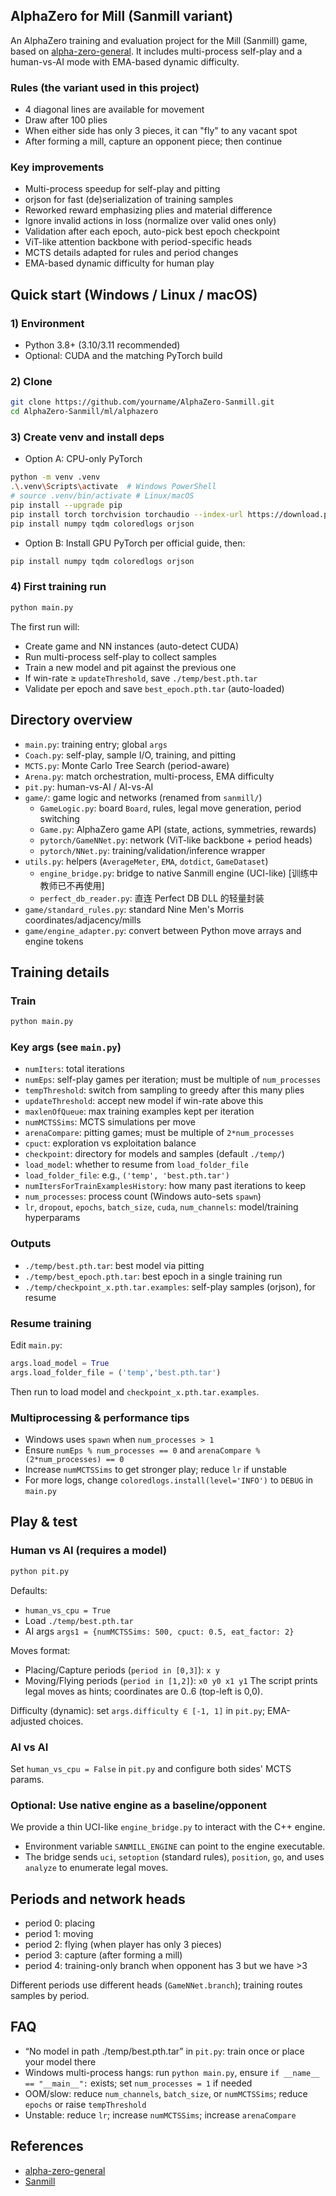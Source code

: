 ## AlphaZero for Mill (Sanmill variant)
An AlphaZero training and evaluation project for the Mill (Sanmill) game, based on [alpha-zero-general](https://github.com/suragnair/alpha-zero-general). It includes multi-process self-play and a human-vs-AI mode with EMA-based dynamic difficulty.

### Rules (the variant used in this project)
- 4 diagonal lines are available for movement
- Draw after 100 plies
- When either side has only 3 pieces, it can "fly" to any vacant spot
- After forming a mill, capture an opponent piece; then continue

### Key improvements
- Multi-process speedup for self-play and pitting
- orjson for fast (de)serialization of training samples
- Reworked reward emphasizing plies and material difference
- Ignore invalid actions in loss (normalize over valid ones only)
- Validation after each epoch, auto-pick best epoch checkpoint
- ViT-like attention backbone with period-specific heads
- MCTS details adapted for rules and period changes
- EMA-based dynamic difficulty for human play

## Quick start (Windows / Linux / macOS)
### 1) Environment
- Python 3.8+ (3.10/3.11 recommended)
- Optional: CUDA and the matching PyTorch build

### 2) Clone
```bash
git clone https://github.com/yourname/AlphaZero-Sanmill.git
cd AlphaZero-Sanmill/ml/alphazero
```

### 3) Create venv and install deps
- Option A: CPU-only PyTorch
```bash
python -m venv .venv
.\.venv\Scripts\activate  # Windows PowerShell
# source .venv/bin/activate # Linux/macOS
pip install --upgrade pip
pip install torch torchvision torchaudio --index-url https://download.pytorch.org/whl/cpu
pip install numpy tqdm coloredlogs orjson
```
- Option B: Install GPU PyTorch per official guide, then:
```bash
pip install numpy tqdm coloredlogs orjson
```

### 4) First training run
```bash
python main.py
```
The first run will:
- Create game and NN instances (auto-detect CUDA)
- Run multi-process self-play to collect samples
- Train a new model and pit against the previous one
- If win-rate ≥ `updateThreshold`, save `./temp/best.pth.tar`
- Validate per epoch and save `best_epoch.pth.tar` (auto-loaded)

## Directory overview
- `main.py`: training entry; global `args`
- `Coach.py`: self-play, sample I/O, training, and pitting
- `MCTS.py`: Monte Carlo Tree Search (period-aware)
- `Arena.py`: match orchestration, multi-process, EMA difficulty
- `pit.py`: human-vs-AI / AI-vs-AI
- `game/`: game logic and networks (renamed from `sanmill/`)
  - `GameLogic.py`: board `Board`, rules, legal move generation, period switching
  - `Game.py`: AlphaZero game API (state, actions, symmetries, rewards)
  - `pytorch/GameNNet.py`: network (ViT-like backbone + period heads)
  - `pytorch/NNet.py`: training/validation/inference wrapper
- `utils.py`: helpers (`AverageMeter`, `EMA`, `dotdict`, `GameDataset`)
  - `engine_bridge.py`: bridge to native Sanmill engine (UCI-like) [训练中教师已不再使用]
  - `perfect_db_reader.py`: 直连 Perfect DB DLL 的轻量封装
 - `game/standard_rules.py`: standard Nine Men's Morris coordinates/adjacency/mills
 - `game/engine_adapter.py`: convert between Python move arrays and engine tokens

## Training details
### Train
```bash
python main.py
```

### Key args (see `main.py`)
- `numIters`: total iterations
- `numEps`: self-play games per iteration; must be multiple of `num_processes`
- `tempThreshold`: switch from sampling to greedy after this many plies
- `updateThreshold`: accept new model if win-rate above this
- `maxlenOfQueue`: max training examples kept per iteration
- `numMCTSSims`: MCTS simulations per move
- `arenaCompare`: pitting games; must be multiple of `2*num_processes`
- `cpuct`: exploration vs exploitation balance
- `checkpoint`: directory for models and samples (default `./temp/`)
- `load_model`: whether to resume from `load_folder_file`
- `load_folder_file`: e.g., `('temp', 'best.pth.tar')`
- `numItersForTrainExamplesHistory`: how many past iterations to keep
- `num_processes`: process count (Windows auto-sets `spawn`)
- `lr`, `dropout`, `epochs`, `batch_size`, `cuda`, `num_channels`: model/training hyperparams

### Outputs
- `./temp/best.pth.tar`: best model via pitting
- `./temp/best_epoch.pth.tar`: best epoch in a single training run
- `./temp/checkpoint_x.pth.tar.examples`: self-play samples (orjson), for resume

### Resume training
Edit `main.py`:
```python
args.load_model = True
args.load_folder_file = ('temp','best.pth.tar')
```
Then run to load model and `checkpoint_x.pth.tar.examples`.

### Multiprocessing & performance tips
- Windows uses `spawn` when `num_processes > 1`
- Ensure `numEps % num_processes == 0` and `arenaCompare % (2*num_processes) == 0`
- Increase `numMCTSSims` to get stronger play; reduce `lr` if unstable
- For more logs, change `coloredlogs.install(level='INFO')` to `DEBUG` in `main.py`

## Play & test
### Human vs AI (requires a model)
```bash
python pit.py
```
Defaults:
- `human_vs_cpu = True`
- Load `./temp/best.pth.tar`
- AI args `args1 = {numMCTSSims: 500, cpuct: 0.5, eat_factor: 2}`

Moves format:
- Placing/Capture periods (`period in [0,3]`): `x y`
- Moving/Flying periods (`period in [1,2]`): `x0 y0 x1 y1`
The script prints legal moves as hints; coordinates are 0..6 (top-left is 0,0).

Difficulty (dynamic): set `args.difficulty ∈ [-1, 1]` in `pit.py`; EMA-adjusted choices.

### AI vs AI
Set `human_vs_cpu = False` in `pit.py` and configure both sides' MCTS params.

### Optional: Use native engine as a baseline/opponent
We provide a thin UCI-like `engine_bridge.py` to interact with the C++ engine.
- Environment variable `SANMILL_ENGINE` can point to the engine executable.
- The bridge sends `uci`, `setoption` (standard rules), `position`, `go`, and
  uses `analyze` to enumerate legal moves.

## Periods and network heads
- period 0: placing
- period 1: moving
- period 2: flying (when player has only 3 pieces)
- period 3: capture (after forming a mill)
- period 4: training-only branch when opponent has 3 but we have >3

Different periods use different heads (`GameNNet.branch`); training routes samples by period.

## FAQ
- “No model in path ./temp/best.pth.tar” in `pit.py`: train once or place your model there
- Windows multi-process hangs: run `python main.py`, ensure `if __name__ == "__main__":` exists; set `num_processes = 1` if needed
- OOM/slow: reduce `num_channels`, `batch_size`, or `numMCTSSims`; reduce `epochs` or raise `tempThreshold`
- Unstable: reduce `lr`; increase `numMCTSSims`; increase `arenaCompare`

## References
- [alpha-zero-general](https://github.com/suragnair/alpha-zero-general)
- [Sanmill](https://github.com/calcitem/Sanmill)
